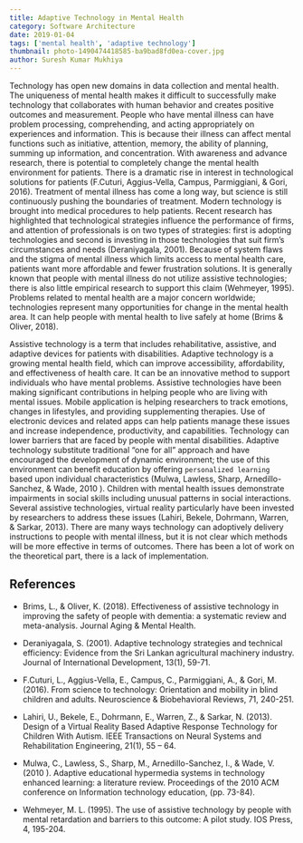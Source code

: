 ```yaml
---
title: Adaptive Technology in Mental Health
category: Software Architecture
date: 2019-01-04
tags: ['mental health', 'adaptive technology']
thumbnail: photo-1490474418585-ba9bad8fd0ea-cover.jpg
author: Suresh Kumar Mukhiya
---
```


Technology has open new domains in data collection and mental health. The uniqueness of mental health makes it difficult to successfully make technology that collaborates with human behavior and creates positive outcomes and measurement. People who have mental illness can have problem processing, comprehending, and acting appropriately on experiences and information. This is because their illness can affect mental functions such as initiative, attention, memory, the ability of planning, summing up information, and concentration. With awareness and advance research, there is potential to completely change the mental health environment for patients. There is a dramatic rise in interest in technological solutions for patients (F.Cuturi, Aggius-Vella, Campus, Parmiggiani, & Gori, 2016). Treatment of mental illness has come a long way, but science is still continuously pushing the boundaries of treatment. Modern technology is brought into medical procedures to help patients. Recent research has highlighted that technological strategies influence the performance of firms, and attention of professionals is on two types of strategies: first is adopting technologies and second is investing in those technologies that suit firm’s circumstances and needs (Deraniyagala, 2001). Because of system flaws and the stigma of mental illness which limits access to mental health care, patients want more affordable and fewer frustration solutions. It is generally known that people with mental illness do not utilize assistive technologies; there is also little empirical research to support this claim (Wehmeyer, 1995). Problems related to mental health are a major concern worldwide; technologies represent many opportunities for change in the mental health area. It can help people with mental health to live safely at home (Brims & Oliver, 2018).

Assistive technology is a term that includes rehabilitative, assistive, and adaptive devices for patients with disabilities. Adaptive technology is a growing mental health field, which can improve accessibility, affordability, and effectiveness of health care. It can be an innovative method to support individuals who have mental problems. Assistive technologies have been making significant contributions in helping people who are living with mental issues. Mobile application is helping researchers to track emotions, changes in lifestyles, and providing supplementing therapies. Use of electronic devices and related apps can help patients manage these issues and increase independence, productivity, and capabilities. Technology can lower barriers that are faced by people with mental disabilities. Adaptive technology substitute traditional “one for all” approach and have encouraged the development of dynamic environment; the use of this environment can benefit education by offering `personalized learning` based upon individual characteristics (Mulwa, Lawless, Sharp, Arnedillo-Sanchez, & Wade, 2010 ). Children with mental health issues demonstrate impairments in social skills including unusual patterns in social interactions. Several assistive technologies, virtual reality particularly have been invested by researchers to address these issues (Lahiri, Bekele, Dohrmann, Warren, & Sarkar, 2013). There are many ways technology can adoptively delivery instructions to people with mental illness, but it is not clear which methods will be more effective in terms of outcomes. There has been a lot of work on the theoretical part, there is a lack of implementation.

## References

- Brims, L., & Oliver, K. (2018). Effectiveness of assistive technology in improving the safety of people with dementia: a systematic review and meta-analysis. Journal Aging & Mental Health.

- Deraniyagala, S. (2001). Adaptive technology strategies and technical efficiency: Evidence from the Sri Lankan agricultural machinery industry. Journal of International Development, 13(1), 59-71.

- F.Cuturi, L., Aggius-Vella, E., Campus, C., Parmiggiani, A., & Gori, M. (2016). From science to technology: Orientation and mobility in blind children and adults. Neuroscience & Biobehavioral Reviews, 71, 240-251.

- Lahiri, U., Bekele, E., Dohrmann, E., Warren, Z., & Sarkar, N. (2013). Design of a Virtual Reality Based Adaptive Response Technology for Children With Autism. IEEE Transactions on Neural Systems and Rehabilitation Engineering, 21(1), 55 – 64.

- Mulwa, C., Lawless, S., Sharp, M., Arnedillo-Sanchez, I., & Wade, V. (2010 ). Adaptive educational hypermedia systems in technology enhanced learning: a literature review. Proceedings of the 2010 ACM conference on Information technology education, (pp. 73-84).

- Wehmeyer, M. L. (1995). The use of assistive technology by people with mental retardation and barriers to this outcome: A pilot study. IOS Press, 4, 195-204.
